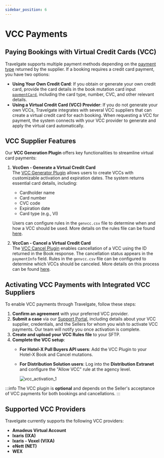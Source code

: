 ```yaml
---
sidebar_position: 6
---
```


# VCC Payments

## Paying Bookings with Virtual Credit Cards (VCC)

Travelgate supports multiple payment methods depending on the [payment type](/kb/faqs/faqs-price/travelgate-payment-types) returned by the supplier. If a booking requires a credit card payment, you have two options:

- **Using Your Own Credit Card**: If you obtain or generate your own credit card, provide the card details in the book mutation card input [`paymentCard`](/api/types/inputs/hotel-book-input), including the card type, number, CVC, and other relevant details.
- **Using a Virtual Credit Card (VCC) Provider**: If you do not generate your own VCCs, Travelgate integrates with several VCC suppliers that can create a virtual credit card for each booking. When requesting a VCC for payment, the system connects with your VCC provider to generate and apply the virtual card automatically.

## VCC Supplier Features

Our **VCC Generation Plugin** offers key functionalities to streamline virtual card payments:

1. **VccGen - Generate a Virtual Credit Card**  
   The [VCC Generator Plugin](/docs/apis/for-buyers/hotel-x-pull-buyers-api/plugins/virtual-credit-card) allows users to create VCCs with customizable activation and expiration dates. The system returns essential card details, including:
   - Cardholder name
   - Card number
   - CVC code
   - Expiration date
   - Card type (e.g., VI)

   Users can configure rules in the `genvcc.csv` file to determine when and how a VCC should be used. More details on the rules file can be found [here](/docs/apis/for-buyers/hotel-x-pull-buyers-api/plugins/virtual-credit-card#file-format-specification).

2. **VccCan - Cancel a Virtual Credit Card**  
   The [VCC Cancel Plugin](/docs/apis/for-buyers/hotel-x-pull-buyers-api/plugins/virtual-credit-card) enables cancellation of a VCC using the ID returned in the Book response. The cancellation status appears in the `paymentInfo` field. Rules in the `genvcc.csv` file can be configured to determine which VCCs should be canceled. More details on this process can be found [here](/docs/apis/for-buyers/hotel-x-pull-buyers-api/plugins/virtual-credit-card#file-format-specification).

## Activating VCC Payments with Integrated VCC Suppliers

To enable VCC payments through Travelgate, follow these steps:

1. **Confirm an agreement** with your preferred VCC provider.
2. **Submit a case** via our [Support Portal](https://app.travelgate.com/support), including details about your VCC supplier, credentials, and the Sellers for whom you wish to activate VCC payments. Our team will notify you once activation is complete.
3. **Create and upload your VCC Rules file** to your SFTP.
4. **Complete the VCC setup**:
   - **For Hotel-X Pull Buyers API users**: Add the VCC Plugin to your Hotel-X Book and Cancel mutations.
   - **For Distribution Solution users**: Log into the **Distribution Extranet** and configure the "Allow VCC" rule at the agency level.
     
     ![vcc_activation_1](https://storage.travelgate.com/kbase/vcc_activation_1.jpg)

:::info
The VCC plugin is **optional** and depends on the Seller's acceptance of VCC payments for both bookings and cancellations.
:::

## Supported VCC Providers

Travelgate currently supports the following VCC providers:
- **Amadeus Virtual Account**
- **Ixaris (IXA)**
- **Ixaris - Voxel (VIXA)**
- **eNett (NET)**
- **WEX**
